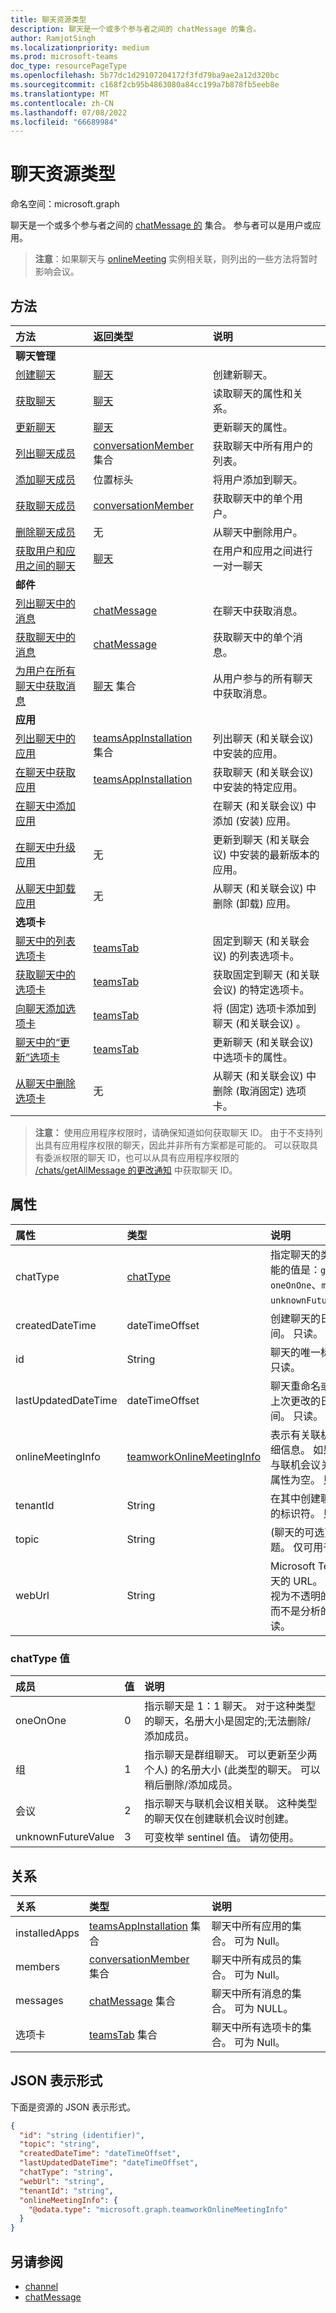 ```yaml
---
title: 聊天资源类型
description: 聊天是一个或多个参与者之间的 chatMessage 的集合。
author: RamjotSingh
ms.localizationpriority: medium
ms.prod: microsoft-teams
doc_type: resourcePageType
ms.openlocfilehash: 5b77dc1d29107204172f3fd79ba9ae2a12d320bc
ms.sourcegitcommit: c168f2cb95b4863080a84cc199a7b878fb5eeb8e
ms.translationtype: MT
ms.contentlocale: zh-CN
ms.lasthandoff: 07/08/2022
ms.locfileid: "66689984"
---
```

# <a name="chat-resource-type"></a>聊天资源类型

命名空间：microsoft.graph

聊天是一个或多个参与者之间的 [chatMessage 的](chatmessage.md) 集合。 参与者可以是用户或应用。

> **注意**：如果聊天与 [onlineMeeting](../resources/onlinemeeting.md) 实例相关联，则列出的一些方法将暂时影响会议。

## <a name="methods"></a>方法

|  方法       |  返回类型  | 说明| 
|:---------------|:--------|:----------|
| **聊天管理** |||
|[创建聊天](../api/chat-post.md) | [聊天](chat.md) | 创建新聊天。| 
|[获取聊天](../api/chat-get.md) | [聊天](chat.md) | 读取聊天的属性和关系。| 
|[更新聊天](../api/chat-patch.md) | [聊天](chat.md) | 更新聊天的属性。|
|[列出聊天成员](../api/chat-list-members.md) | [conversationMember](conversationmember.md) 集合 | 获取聊天中所有用户的列表。| 
|[添加聊天成员](../api/chat-post-members.md) | 位置标头 | 将用户添加到聊天。| 
|[获取聊天成员](../api/chat-get-members.md) | [conversationMember](conversationmember.md) | 获取聊天中的单个用户。| 
|[删除聊天成员](../api/chat-delete-members.md)|无|从聊天中删除用户。|
|[获取用户和应用之间的聊天](../api/userscopeteamsappinstallation-get-chat.md) | [聊天](chat.md)| 在用户和应用之间进行一对一聊天 |
| **邮件** |||
|[列出聊天中的消息](../api/chat-list-messages.md)  | [chatMessage](../resources/chatmessage.md) | 在聊天中获取消息。 | 
|[获取聊天中的消息](../api/chatmessage-get.md)  | [chatMessage](../resources/chatmessage.md) | 获取聊天中的单个消息。 | 
|[为用户在所有聊天中获取消息](../api/chats-getallmessages.md)| [聊天](chat.md) 集合| 从用户参与的所有聊天中获取消息。 |
| **应用** |||
|[列出聊天中的应用](../api/chat-list-installedapps.md) |[teamsAppInstallation](teamsappinstallation.md) 集合 | 列出聊天 (和关联会议) 中安装的应用。|
|[在聊天中获取应用](../api/chat-get-installedapps.md) | [teamsAppInstallation](teamsappinstallation.md) | 获取聊天 (和关联会议) 中安装的特定应用。|
|[在聊天中添加应用](../api/chat-post-installedapps.md) | | 在聊天 (和关联会议) 中添加 (安装) 应用。|
|[在聊天中升级应用](../api/chat-teamsappinstallation-upgrade.md) | 无 | 更新到聊天 (和关联会议) 中安装的最新版本的应用。|
|[从聊天中卸载应用](../api/chat-delete-installedapps.md) | 无 | 从聊天 (和关联会议) 中删除 (卸载) 应用。|
| **选项卡** |||
|[聊天中的列表选项卡](../api/chat-list-tabs.md) | [teamsTab](teamstab.md) | 固定到聊天 (和关联会议) 的列表选项卡。|
|[获取聊天中的选项卡](../api/chat-get-tabs.md) | [teamsTab](teamstab.md) | 获取固定到聊天 (和关联会议) 的特定选项卡。|
|[向聊天添加选项卡](../api/chat-post-tabs.md) | [teamsTab](teamstab.md) | 将 (固定) 选项卡添加到聊天 (和关联会议) 。|
|[聊天中的“更新”选项卡](../api/chat-patch-tabs.md) | [teamsTab](teamstab.md) | 更新聊天 (和关联会议) 中选项卡的属性。|
|[从聊天中删除选项卡](../api/chat-delete-tabs.md) | 无 | 从聊天 (和关联会议) 中删除 (取消固定) 选项卡。|

>**注意：** 使用应用程序权限时，请确保知道如何获取聊天 ID。 由于不支持列出具有应用程序权限的聊天，因此并非所有方案都是可能的。 可以获取具有委派权限的聊天 ID，也可以从具有应用程序权限的 [/chats/getAllMessage 的更改通知](../api/subscription-post-subscriptions.md) 中获取聊天 ID。

## <a name="properties"></a>属性

| 属性   | 类型 |说明|
|:---------------|:--------|:----------|
| chatType| [chatType](../resources/chat.md#chattype-values) | 指定聊天的类型。 可能的值是：`group`、`oneOnOne`、`meeting`、`unknownFutureValue`。|
| createdDateTime| dateTimeOffset|  创建聊天的日期和时间。 只读。|
| id| String| 聊天的唯一标识符。 只读。|
| lastUpdatedDateTime| dateTimeOffset|  聊天重命名或成员列表上次更改的日期和时间。 只读。|
| onlineMeetingInfo | [teamworkOnlineMeetingInfo](../resources/teamworkonlinemeetinginfo.md) | 表示有关联机会议的详细信息。 如果聊天未与联机会议关联，则该属性为空。 只读。|
| tenantId| String | 在其中创建聊天的租户的标识符。 只读。|
| topic| String|   (聊天的可选) 主题或主题。 仅可用于群聊。|
| webUrl | String| Microsoft Teams 中聊天的 URL。 URL 应被视为不透明的 Blob，而不是分析的。 只读。 |

### <a name="chattype-values"></a>chatType 值 

| 成员             | 值 | 说明               |
| :----------------- | :---- | :------------------------ |
|oneOnOne            | 0     | 指示聊天是 1：1 聊天。 对于这种类型的聊天，名册大小是固定的;无法删除/添加成员。|
|组               | 1     | 指示聊天是群组聊天。 可以更新至少两个人) 的名册大小 (此类型的聊天。 可以稍后删除/添加成员。|
|会议             | 2     | 指示聊天与联机会议相关联。 这种类型的聊天仅在创建联机会议时创建。|
|unknownFutureValue  | 3     | 可变枚举 sentinel 值。 请勿使用。 |

## <a name="relationships"></a>关系

| 关系 | 类型 |说明|
|:---------------|:--------|:----------|
| installedApps | [teamsAppInstallation](teamsappinstallation.md) 集合 | 聊天中所有应用的集合。 可为 Null。 |
| members | [conversationMember](conversationmember.md) 集合 | 聊天中所有成员的集合。 可为 Null。 |
| messages | [chatMessage](chatmessage.md) 集合 | 聊天中所有消息的集合。 可为 NULL。 |
| 选项卡 | [teamsTab](teamstab.md) 集合 | 聊天中所有选项卡的集合。 可为 Null。 |

## <a name="json-representation"></a>JSON 表示形式

下面是资源的 JSON 表示形式。

<!-- {
  "blockType": "resource",
  "keyProperty": "id",
  "@odata.type": "microsoft.graph.chat"
}-->

```json
{
  "id": "string (identifier)",
  "topic": "string",
  "createdDateTime": "dateTimeOffset",
  "lastUpdatedDateTime": "dateTimeOffset",
  "chatType": "string",
  "webUrl": "string",
  "tenantId": "string",
  "onlineMeetingInfo": {
    "@odata.type": "microsoft.graph.teamworkOnlineMeetingInfo"
  }
}
```

## <a name="see-also"></a>另请参阅

- [channel](channel.md)
- [chatMessage](chatmessage.md)

<!-- uuid: 8fcb5dbc-d5aa-4681-8e31-b001d5168d79
2015-10-25 14:57:30 UTC -->
<!--
{
  "type": "#page.annotation",
  "description": "chat resource",
  "keywords": "",
  "section": "documentation",
  "tocPath": ""
}
-->


